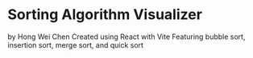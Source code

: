 # Sorting Algorithm Visualizer
by Hong Wei Chen
Created using React with Vite
Featuring bubble sort, insertion sort, merge sort, and quick sort
